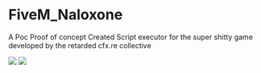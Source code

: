 # FiveM_Naloxone
 A Poc Proof of concept Created Script executor for the super shitty game developed by the retarded cfx.re collective


<img src="https://cdn.discordapp.com/attachments/965046833942511686/965583253744525352/unknown.png">
<img src="https://cdn.discordapp.com/attachments/965046833942511686/965587098314891294/unknown.png">